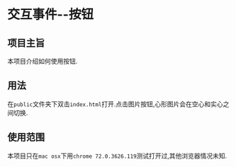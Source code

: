 # 交互事件--按钮

## 项目主旨

本项目介绍如何使用按钮.

## 用法

在`public`文件夹下双击`index.html`打开.点击图片按钮,心形图片会在空心和实心之间切换.


## 使用范围

本项目只在`mac osx`下用`chrome 72.0.3626.119`测试打开过,其他浏览器情况未知.